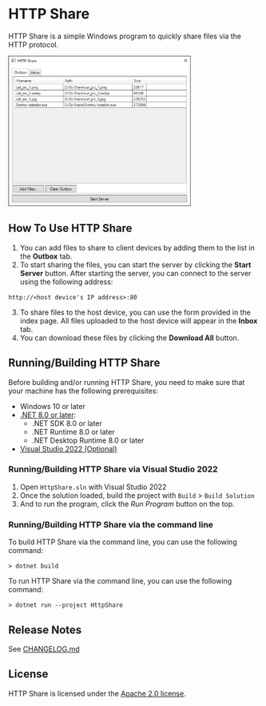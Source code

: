 # HTTP Share

HTTP Share is a simple Windows program to quickly share files via the HTTP protocol.

<img src="./docs/screenshot_1.png" height="300" />

## How To Use HTTP Share

1. You can add files to share to client devices by adding them to the list in the **Outbox** tab.
2. To start sharing the files, you can start the server by clicking the **Start Server** button. After starting the server, you can connect to the server using the following address:
```
http://<host device's IP address>:80
```
3. To share files to the host device, you can use the form provided in the index page. All files uploaded to the host device will appear in the **Inbox** tab.
4. You can download these files by clicking the **Download All** button.

## Running/Building HTTP Share

Before building and/or running HTTP Share, you need to make sure that your machine has the following prerequisites:

- Windows 10 or later
- [.NET 8.0 or later](https://dotnet.microsoft.com/en-us/download/dotnet/8.0):
	- .NET SDK 8.0 or later
	- .NET Runtime 8.0 or later
	- .NET Desktop Runtime 8.0 or later
- [Visual Studio 2022 (Optional)](https://visualstudio.microsoft.com/)

### Running/Building HTTP Share via Visual Studio 2022

1. Open `HttpShare.sln` with Visual Studio 2022
2. Once the solution loaded, build the project with `Build` > `Build Solution`
3. And to run the program, click the _Run Program_ button on the top.

### Running/Building HTTP Share via the command line

To build HTTP Share via the command line, you can use the following command:

```
> dotnet build
```

To run HTTP Share via the command line, you can use the following command:

```
> dotnet run --project HttpShare
```

## Release Notes

See [CHANGELOG.md](./CHANGELOG.md)

## License

HTTP Share is licensed under the [Apache 2.0 license](./LICENSE.txt).
